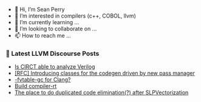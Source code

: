 - 👋 Hi, I’m Sean Perry
- 👀 I’m interested in compilers (c++, COBOL, llvm)
- 🌱 I’m currently learning ...
- 💞️ I’m looking to collaborate on ...
- 📫 How to reach me ...

<!---
s66perry/s66perry is a ✨ special ✨ repository because its `README.md` (this file) appears on your GitHub profile.
You can click the Preview link to take a look at your changes.
--->
### 📕 Latest LLVM Discourse Posts

<!-- DISCOURSE-LLVM:START -->
- [Is CIRCT able to analyze Verilog](https://discourse.llvm.org/t/is-circt-able-to-analyze-verilog/66281#post_15)
- [[RFC] Introducing classes for the codegen driven by new pass manager](https://discourse.llvm.org/t/rfc-introducing-classes-for-the-codegen-driven-by-new-pass-manager/55877?page=2#post_25)
- [-fvtable-gc for Clang?](https://discourse.llvm.org/t/fvtable-gc-for-clang/70811#post_2)
- [Build compiler-rt](https://discourse.llvm.org/t/build-compiler-rt/70830#post_1)
- [The place to do duplicated code elimination&lpar;?&rpar; after SLPVectorization](https://discourse.llvm.org/t/the-place-to-do-duplicated-code-elimination-after-slpvectorization/70828#post_2)
<!-- DISCOURSE-LLVM:END -->
